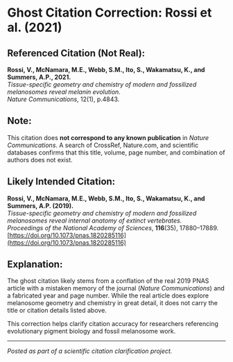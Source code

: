 # Ghost Citation Correction: Rossi et al. (2021)

## Referenced Citation (Not Real):
**Rossi, V., McNamara, M.E., Webb, S.M., Ito, S., Wakamatsu, K., and Summers, A.P., 2021.**  
*Tissue-specific geometry and chemistry of modern and fossilized melanosomes reveal melanin evolution.*  
*Nature Communications*, 12(1), p.4843.

## Note:
This citation does **not correspond to any known publication** in *Nature Communications*. A search of CrossRef, Nature.com, and scientific databases confirms that this title, volume, page number, and combination of authors does not exist.

## Likely Intended Citation:
**Rossi, V., McNamara, M.E., Webb, S.M., Ito, S., Wakamatsu, K., and Summers, A.P. (2019).**  
*Tissue-specific geometry and chemistry of modern and fossilized melanosomes reveal internal anatomy of extinct vertebrates.*  
*Proceedings of the National Academy of Sciences*, **116**(35), 17880–17889.  
[https://doi.org/10.1073/pnas.1820285116](https://doi.org/10.1073/pnas.1820285116)

## Explanation:
The ghost citation likely stems from a conflation of the real 2019 PNAS article with a mistaken memory of the journal (*Nature Communications*) and a fabricated year and page number. While the real article does explore melanosome geometry and chemistry in great detail, it does not carry the title or citation details listed above.

This correction helps clarify citation accuracy for researchers referencing evolutionary pigment biology and fossil melanosome work.

---

*Posted as part of a scientific citation clarification project.*

